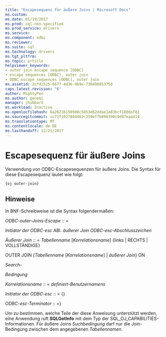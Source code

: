 ```yaml
---
title: "Escapesequenz für äußere Joins | Microsoft Docs"
ms.custom: 
ms.date: 01/19/2017
ms.prod: sql-non-specified
ms.prod_service: drivers
ms.service: 
ms.component: odbc
ms.reviewer: 
ms.suite: sql
ms.technology: drivers
ms.tgt_pltfrm: 
ms.topic: article
helpviewer_keywords:
- outer join escape sequence [ODBC]
- escape sequences [ODBC], outer join
- ODBC escape sequences [ODBC], outer join
ms.assetid: 2cfd1525-6677-4d36-9b9e-730496853750
caps.latest.revision: "6"
author: MightyPen
ms.author: genemi
manager: jhubbard
ms.workload: Inactive
ms.openlocfilehash: 6a2621b150980c5053d62ddae1a03bcf180daf81
ms.sourcegitcommit: cc71f1027884462c359effb898390c8d97eaa414
ms.translationtype: MT
ms.contentlocale: de-DE
ms.lasthandoff: 12/21/2017
---
```

# <a name="outer-join-escape-sequence"></a>Escapesequenz für äußere Joins
Verwendung von ODBC-Escapesequenzen für äußere Joins. Die Syntax für diese Escapesequenz lautet wie folgt:  
  
```  
{oj outer-join}  
```  
  
## <a name="remarks"></a>Hinweise  
 In BNF-Schreibweise ist die Syntax folgendermaßen:  
  
 *ODBC-outer-Joins-Escape* :: =  
  
 *Initiator der ODBC-esc* ABl. *äußerer Join ODBC-esc-Abschlusszeichen*  
  
 *Äußerer Join* :: = *Tabellenname* [*Korrelationsname*] {links &#124; RECHTS &#124; VOLLSTÄNDIGE}  
  
 OUTER JOIN {*Tabellenname* [*Korrelationsname*] &#124; *äußerer Join*} ON  
  
 *Search-*  
  
 *Bedingung*  
  
 *Korrelationsname* :: = *definiert-Benutzernamens*  
  
 *Initiator der ODBC-esc* :: = {}  
  
 *ODBC-esc-Terminator* :: =}  
  
 Um zu bestimmen, welche Teile der diese Anweisung unterstützt werden, eine Anwendung ruft **SQLGetInfo** mit dem Typ der SQL_OJ_CAPABILITIES-Informationen. Für äußere Joins *Suchbedingung* darf nur die Join-Bedingung zwischen dem angegebenen *Tabellennamen*.
